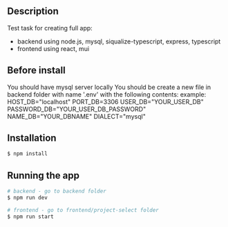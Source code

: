 ## Description

Test task for creating full app:

- backend using node.js, mysql, siqualize-typescript, express, typescript
- frontend using react, mui 

## Before install

You should have mysql server locally
You should be create a new file in backend folder with name '.env' with the following contents:
example: 
HOST_DB="localhost"
PORT_DB=3306
USER_DB="YOUR_USER_DB"
PASSWORD_DB="YOUR_USER_DB_PASSWORD"
NAME_DB="YOUR_DBNAME"
DIALECT="mysql"

## Installation

```bash
$ npm install
```

## Running the app

```bash
# backend - go to backend folder
$ npm run dev

# frontend - go to frontend/project-select folder
$ npm run start
```